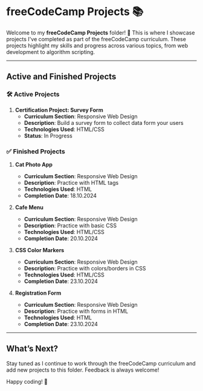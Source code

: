 # freeCodeCamp Projects 📚

Welcome to my **freeCodeCamp Projects** folder! 🎉 This is where I showcase projects I've completed as part of the freeCodeCamp curriculum. These projects highlight my skills and progress across various topics, from web development to algorithm scripting.

---

## Active and Finished Projects

### 🛠️ Active Projects

1. **Certification Project: Survey Form**
   - **Curriculum Section**: Responsive Web Design
   - **Description**: Build a survey form to collect data form your users
   - **Technologies Used**: HTML/CSS
   - **Status**: In Progress

<!-- **[Project Name]**
   - **Curriculum Section**: [e.g., Responsive Web Design, JavaScript Algorithms]
   - **Description**: [Brief description of the project.]
   - **Technologies Used**: [HTML, CSS, JavaScript, etc.]
   - **Status**: In Progress -->

### ✅ Finished Projects

1. **Cat Photo App**
   - **Curriculum Section**: Responsive Web Design
   - **Description**: Practice with HTML tags
   - **Technologies Used**: HTML
   - **Completion Date**: 18.10.2024

2. **Cafe Menu**
   - **Curriculum Section**: Responsive Web Design
   - **Description**: Practice with basic CSS
   - **Technologies Used**: HTML/CSS
   - **Completion Date**: 20.10.2024

3. **CSS Color Markers**
   - **Curriculum Section**: Responsive Web Design
   - **Description**: Practice with colors/borders in CSS
   - **Technologies Used**: HTML/CSS
   - **Completion Date**: 23.10.2024

4. **Registration Form**
   - **Curriculum Section**: Responsive Web Design
   - **Description**: Practice with forms in HTML
   - **Technologies Used**: HTML
   - **Completion Date**: 23.10.2024

<!-- **[Project Name]**
   - **Curriculum Section**: [e.g., Responsive Web Design, JavaScript Algorithms]
   - **Description**: [Brief description of the project.]
   - **Technologies Used**: [HTML, CSS, JavaScript, etc.]
   - **Completion Date**: [MM/DD/YYYY] -->

---

## What’s Next?

Stay tuned as I continue to work through the freeCodeCamp curriculum and add new projects to this folder. Feedback is always welcome!

Happy coding! 🚀

